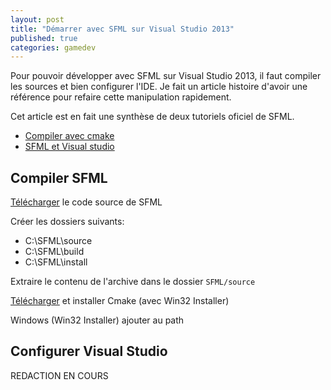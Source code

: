 ```yaml
---
layout: post
title: "Démarrer avec SFML sur Visual Studio 2013"
published: true
categories: gamedev
---
```


Pour pouvoir développer avec SFML sur Visual Studio 2013, il faut compiler les sources et bien configurer l'IDE. 
Je fait un article histoire d'avoir une référence pour refaire cette manipulation rapidement.

Cet article est en fait une synthèse de deux tutoriels oficiel de SFML.
* [Compiler avec cmake](http://sfml-dev.org/tutorials/2.0/compile-with-cmake-fr.php "Compiler avec cmake")
* [SFML et Visual studio](http://sfml-dev.org/tutorials/2.1/start-vc-fr.php "SFML et Visual studio")

## Compiler SFML

[Télécharger](http://sfml-dev.org/download-fr.php) le code source de SFML

Créer les dossiers suivants:
* C:\SFML\source
* C:\SFML\build
* C:\SFML\install

Extraire le contenu de l'archive dans le dossier `SFML/source`

[Télécharger](http://www.cmake.org/download/) et installer Cmake (avec Win32 Installer)

Windows (Win32 Installer)
ajouter au path


## Configurer Visual Studio

REDACTION EN COURS 